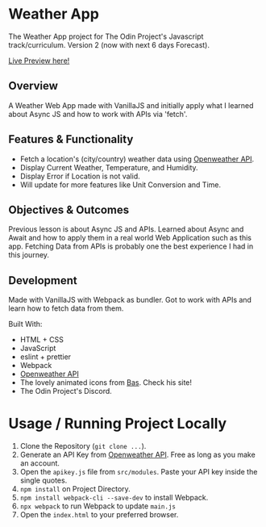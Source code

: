 # Weather App

The Weather App project for The Odin Project's Javascript track/curriculum. Version 2 (now with next 6 days Forecast).

[Live Preview here!](https://bananabread08.github.io/weather-app/)

## Overview

A Weather Web App made with VanillaJS and initially apply what I learned about Async JS and how to work with APIs via 'fetch'.

## Features & Functionality

- Fetch a location's (city/country) weather data using [Openweather API](https://openweathermap.org/).
- Display Current Weather, Temperature, and Humidity.
- Display Error if Location is not valid.
- Will update for more features like Unit Conversion and Time.

## Objectives & Outcomes

Previous lesson is about Async JS and APIs. Learned about Async and Await and how to apply them in a real world Web Application such as this app. Fetching Data from APIs is probably one the best experience I had in this journey.

## Development

Made with VanillaJS with Webpack as bundler. Got to work with APIs and learn how to fetch data from them.

Built With:

- HTML + CSS
- JavaScript
- eslint + prettier
- Webpack
- [Openweather API](https://openweathermap.org/)
- The lovely animated icons from [Bas](https://bas.dev/). Check his site!
- The Odin Project's Discord.

# Usage / Running Project Locally

1. Clone the Repository (`git clone ...`).
2. Generate an API Key from [Openweather API](https://openweathermap.org/). Free as long as you make an account.
3. Open the `apikey.js` file from `src/modules`. Paste your API key inside the single quotes.
4. `npm install` on Project Directory.
5. `npm install webpack-cli --save-dev` to install Webpack.
6. `npx webpack` to run Webpack to update `main.js`
7. Open the `index.html` to your preferred browser.
